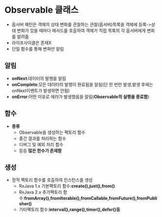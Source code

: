 # Observable 클래스
* 옵서버 패턴은 객체의 상태 변화를 관찰하는 관찰(옵서버)목록을 객체에 등록->상태 변화가 있을 때마다 메서드를 호출하여 객체가 직접 목록의 각 옵서버에게 변화를 알려줌
* 라이프사이클은 존재X
* 단일 함수를 통해 변화만 알림
## 알림
* __onNext__:데이터의 발행을 알림
* __onComplete__:모든 데이터의 발행이 완료됨을 알림(단 한 번만 발생,발생 후에는 onNext이벤트가 발생하면 안됨)
* __onError__:어떤 이유로 에러가 발생했음을 알림(__Observable의 실행을 종료함__)
## 함수
* __종류__
    * Observable을 생성하는 팩토리 함수
    * 중간 결과를 처리하는 함수
    * 디버그 및 예외 처리 함수
    * 등등 __많은 한수가 존재함__
## 생성
* 정적 팩토리 함수를 호출하여 인스턴스를 생성
    * RxJava 1.x 기본팩토리 함수:__create(),just(),from()__
    * RxJava 2.x 추가팩토리 함수:__fromArray(),fromIterable(),fromCallable,fromFuture(),fromPublisher()__
    * 기타팩토리 함수:__interval(),range(),timer(),defer()등__